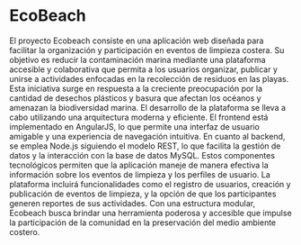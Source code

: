 # EcoBeach
El proyecto Ecobeach consiste en una aplicación web diseñada para facilitar la organización y participación en eventos de limpieza costera. Su objetivo es reducir la contaminación marina mediante una plataforma accesible y colaborativa que permita a los usuarios organizar, publicar y unirse a actividades enfocadas en la recolección de residuos en las playas. Esta iniciativa surge en respuesta a la creciente preocupación por la cantidad de desechos plásticos y basura que afectan los océanos y amenazan la biodiversidad marina.
El desarrollo de la plataforma se lleva a cabo utilizando una arquitectura moderna y eficiente. El frontend está implementado en AngularJS, lo que permite una interfaz de usuario amigable y una experiencia de navegación intuitiva. En cuanto al backend, se emplea Node.js siguiendo el modelo REST, lo que facilita la gestión de datos y la interacción con la base de datos MySQL. Estos componentes tecnológicos permiten que la aplicación maneje de manera efectiva la información sobre los eventos de limpieza y los perfiles de usuario.
La plataforma incluirá funcionalidades como el registro de usuarios, creación y publicación de eventos de limpieza, y la opción de que los participantes generen reportes de sus actividades. Con una estructura modular, Ecobeach busca brindar una herramienta poderosa y accesible que impulse la participación de la comunidad en la preservación del medio ambiente costero.
